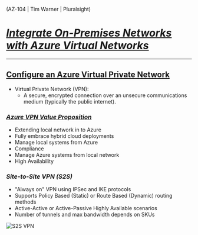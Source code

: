 (AZ-104 | Tim Warner | Pluralsight)

# <ins>***Integrate On-Premises Networks with Azure Virtual Networks***</ins>
---

## <ins>**Configure an Azure Virtual Private Network**</ins>

- Virtual Private Network (VPN):
  - A secure, encrypted connection over an unsecure communications medium (typically the public internet).

### <ins>*Azure VPN Value Proposition*</ins>

- Extending local network in to Azure
- Fully embrace hybrid cloud deployments
- Manage local systems from Azure
- Compliance
- Manage Azure systems from local network
- High Availability


### *Site-to-Site VPN (S2S)*

- "Always on" VPN using IPSec and IKE protocols
- Supports Policy Based (Static) or Route Based (Dynamic) routing methods
- Active-Active or Active-Passive Highly Available scenarios
- Number of tunnels and max bandwidth depends on SKUs

![S2S VPN](https://docs.microsoft.com/en-us/azure/storage/files/media/storage-files-configure-s2s-vpn/s2s-topology.png)

